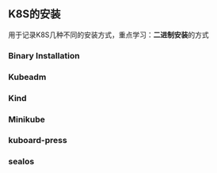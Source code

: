## K8S的安装

用于记录K8S几种不同的安装方式，重点学习：**二进制安装**的方式

### Binary Installation

### Kubeadm

### Kind

### Minikube

### kuboard-press


### sealos


